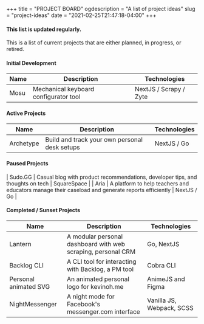 +++
title = "PROJECT BOARD"
ogdescription = "A list of project ideas"
slug = "project-ideas"
date = "2021-02-25T21:47:18-04:00"
+++

#### This list is updated regularly.

This is a list of current projects that are either planned, in progress, or retired.

#### Initial Development 

| Name | Description | Technologies |
|------|-------------|--------------|
| Mosu | Mechanical keyboard configurator tool | NextJS / Scrapy / Zyte |
#### Active Projects

| Name | Description | Technologies | 
|------|-------------|--------------|
| Archetype | Build and track your own personal desk setups | NextJS / Go |

#### Paused Projects
| Sudo.GG | Casual blog with product recommendations, developer tips, and thoughts on tech | SquareSpace |
| Aria | A platform to help teachers and educators manage their caseload and generate reports efficiently | NextJS / Go |


#### Completed / Sunset Projects

| Name | Description | Technologies |
|------|-------------|--------------|
| Lantern | A modular personal dashboard with web scraping, personal CRM | Go, NextJS | 
| Backlog CLI | A CLI tool for interacting with Backlog, a PM tool | Cobra CLI
| Personal animated SVG | An animated personal logo for kevinoh.me | AnimeJS and Figma
| NightMessenger | A night mode for Facebook's messenger.com interface | Vanilla JS, Webpack, SCSS